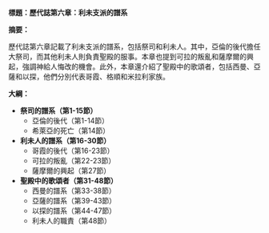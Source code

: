 **標題：歷代誌第六章：利未支派的譜系**

**摘要：**

歷代誌第六章記載了利未支派的譜系，包括祭司和利未人。其中，亞倫的後代擔任大祭司，而其他利未人則負責聖殿的服事。本章也提到可拉的叛亂和薩摩爾的興起，強調神給人悔改的機會。此外，本章還介紹了聖殿中的歌頌者，包括西曼、亞薩和以探，他們分別代表哥霞、格順和米拉利家族。

**大綱：**

* **祭司的譜系（第1-15節）**
    * 亞倫的後代（第1-14節）
    * 希萊亞的死亡（第14節）
* **利未人的譜系（第16-30節）**
    * 哥霞的後代（第16-23節）
    * 可拉的叛亂（第22-23節）
    * 薩摩爾的興起（第27節）
* **聖殿中的歌頌者（第31-48節）**
    * 西曼的譜系（第33-38節）
    * 亞薩的譜系（第39-43節）
    * 以探的譜系（第44-47節）
    * 利未人的職責（第48節）
